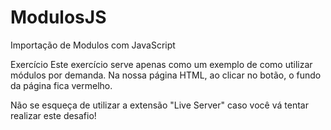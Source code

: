 # ModulosJS
Importação de Modulos com JavaScript



Exercício
Este exercício serve apenas como um exemplo de como utilizar módulos por demanda. Na nossa página HTML, ao clicar no botão, o fundo da página fica vermelho.

Não se esqueça de utilizar a extensão "Live Server" caso você vá tentar realizar este desafio!
